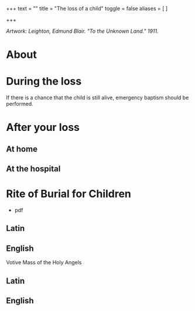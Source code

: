 +++
text = ""
title = "The loss of a child"
toggle = false
aliases = [
]

+++

_Artwork: Leighton, Edmund Blair. "To the Unknown Land." 1911._

# About

# During the loss

If there is a chance that the child is still alive, emergency baptism should be performed. 

# After your loss

## At home

## At the hospital

# Rite of Burial for Children

* pdf 

## Latin

## English

Votive Mass of the Holy Angels

## Latin

## English

